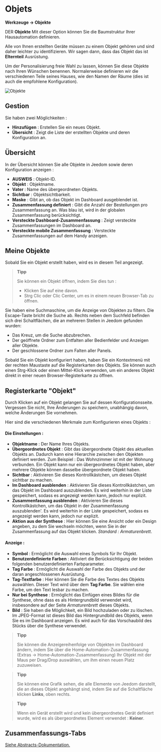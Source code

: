 # Objets
**Werkzeuge → Objekte**

DER **Objekte** Mit dieser Option können Sie die Baumstruktur Ihrer Hausautomation definieren.

Alle von Ihnen erstellten Geräte müssen zu einem Objekt gehören und sind daher leichter zu identifizieren. Wir sagen dann, dass das Objekt das ist **Elternteil** Ausrüstung.

Um der Personalisierung freie Wahl zu lassen, können Sie diese Objekte nach Ihren Wünschen benennen. Normalerweise definieren wir die verschiedenen Teile seines Hauses, wie den Namen der Räume (dies ist auch die empfohlene Konfiguration).

![Objekte](./images/object_intro.gif)

## Gestion

Sie haben zwei Möglichkeiten :
- **Hinzufügen** : Erstellen Sie ein neues Objekt.
- **Übersicht** : Zeigt die Liste der erstellten Objekte und deren Konfiguration an.

## Übersicht

In der Übersicht können Sie alle Objekte in Jeedom sowie deren Konfiguration anzeigen :

- **AUSWEIS** : Objekt-ID.
- **Objekt** : Objektname.
- **Vater** : Name des übergeordneten Objekts.
- **Sichtbar** : Objektsichtbarkeit.
- **Maske** : Gibt an, ob das Objekt im Dashboard ausgeblendet ist.
- **Zusammenfassung definiert** : Gibt die Anzahl der Bestellungen pro Zusammenfassung an. Was blau ist, wird in der globalen Zusammenfassung berücksichtigt.
- **Versteckte Dashboard-Zusammenfassung** : Zeigt versteckte Zusammenfassungen im Dashboard an.
- **Versteckte mobile Zusammenfassung** : Versteckte Zusammenfassungen auf dem Handy anzeigen.

## Meine Objekte

Sobald Sie ein Objekt erstellt haben, wird es in diesem Teil angezeigt.

> **Tipp**
>
> Sie können ein Objekt öffnen, indem Sie dies tun :
> - Klicken Sie auf eine davon.
> - Strg Clic oder Clic Center, um es in einem neuen Browser-Tab zu öffnen.

Sie haben eine Suchmaschine, um die Anzeige von Objekten zu filtern. Die Escape-Taste bricht die Suche ab.
Rechts neben dem Suchfeld befinden sich drei Schaltflächen, die an mehreren Stellen in Jeedom gefunden wurden:

- Das Kreuz, um die Suche abzubrechen.
- Der geöffnete Ordner zum Entfalten aller Bedienfelder und Anzeigen aller Objekte.
- Der geschlossene Ordner zum Falten aller Panels.

Sobald Sie ein Objekt konfiguriert haben, haben Sie ein Kontextmenü mit der rechten Maustaste auf die Registerkarten des Objekts. Sie können auch einen Strg-Klick oder einen Mittel-Klick verwenden, um ein anderes Objekt direkt in einer neuen Browser-Registerkarte zu öffnen.

## Registerkarte &quot;Objekt&quot;

Durch Klicken auf ein Objekt gelangen Sie auf dessen Konfigurationsseite. Vergessen Sie nicht, Ihre Änderungen zu speichern, unabhängig davon, welche Änderungen Sie vornehmen.

Hier sind die verschiedenen Merkmale zum Konfigurieren eines Objekts :

#### Die Einstellungen :

- **Objektname** : Der Name Ihres Objekts.
- **Übergeordnetes Objekt** : Gibt das übergeordnete Objekt des aktuellen Objekts an. Dadurch kann eine Hierarchie zwischen den Objekten definiert werden. Zum Beispiel : Das Wohnzimmer ist mit der Wohnung verbunden. Ein Objekt kann nur ein übergeordnetes Objekt haben, aber mehrere Objekte können dasselbe übergeordnete Objekt haben.
- **Sichtbar** : Aktivieren Sie dieses Kontrollkästchen, um dieses Objekt sichtbar zu machen.
- **Im Dashboard ausblenden** : Aktivieren Sie dieses Kontrollkästchen, um das Objekt im Dashboard auszublenden. Es wird weiterhin in der Liste gespeichert, sodass es angezeigt werden kann, jedoch nur explizit.
- **Zusammenfassung ausblenden** : Aktivieren Sie dieses Kontrollkästchen, um das Objekt in der Zusammenfassung auszublenden'. Es wird weiterhin in der Liste gespeichert, sodass es angezeigt werden kann, jedoch nur explizit.
- **Aktion aus der Synthese** : Hier können Sie eine Ansicht oder ein Design angeben, zu dem Sie wechseln möchten, wenn Sie in der Zusammenfassung auf das Objekt klicken. *Standard : Armaturenbrett*.

#### Anzeige :

- **Symbol** : Ermöglicht die Auswahl eines Symbols für Ihr Objekt.
- **Benutzerdefinierte Farben** : Aktiviert die Berücksichtigung der beiden folgenden benutzerdefinierten Farbparameter.
- **Tag Farbe** : Ermöglicht die Auswahl der Farbe des Objekts und der daran angeschlossenen Ausrüstung.
- **Tag-Textfarbe** : Hier können Sie die Farbe des Textes des Objekts auswählen. Dieser Text wird über dem **Tag Farbe**. Sie wählen eine Farbe, um den Text lesbar zu machen.
- **Nur bei Synthese** : Ermöglicht das Einfügen eines Bildes für die Synthese, ohne dass es als Hintergrundbild verwendet wird, insbesondere auf der Seite *Armaturenbrett* dieses Objekts.
- **Bild** : Sie haben die Möglichkeit, ein Bild hochzuladen oder zu löschen. Im JPEG-Format ist dieses Bild das Hintergrundbild des Objekts, wenn Sie es im Dashboard anzeigen. Es wird auch für das Vorschaubild des Stücks über die Synthese verwendet.

> **Tipp**
>
> Sie können die Anzeigereihenfolge von Objekten im Dashboard ändern, indem Sie über die Home-Automation-Zusammenfassung (Extras -> Home-Automation-Zusammenfassung) Ihr Objekt mit der Maus per Drag/Drop auswählen, um ihm einen neuen Platz zuzuweisen.

> **Tipp**
>
> Sie können eine Grafik sehen, die alle Elemente von Jeedom darstellt, die an dieses Objekt angehängt sind, indem Sie auf die Schaltfläche klicken **Links**, oben rechts.

> **Tipp**
>
> Wenn ein Gerät erstellt wird und kein übergeordnetes Gerät definiert wurde, wird es als übergeordnetes Element verwendet : **Keiner**.

## Zusammenfassungs-Tabs

[Siehe Abstracts-Dokumentation.](/de_DE/concept/summary)



